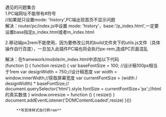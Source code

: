 遇见的问题集合<br/>
1.PC端网址不能带有#符号<br/>
  //如果就只设置mode: 'history',PC端出现首页不显示问题<br/>
  解决：router/pc/index.js中设置 mode: 'history'，base:'/p_index.html',一定要设置base指定p_index.html或者m_index.html<br/>
  
2.移动端px2rem不能使用，因为要修改公共的build文件夹下的utils.js文件（具体操作自行百度），一旦加入此插件PC端也将会执行px-rem,造成PC页面混乱<br/>

  解决：在framework/mobile/m_index.html中添加以下代码<br/>
        (function () {
              function resize() {
                  var baseFontSize = 100; //设计稿100px相当于1rem
                  var designWidth = 750;//设计稿宽度
                  var width = window.innerWidth;//获取屏幕宽度
                  var currentFontSize = (width / designWidth) * baseFontSize;//
                  document.querySelector('html').style.fontSize = currentFontSize+'px';//html的真实数值
              }
              window.onresize = function () {
                 resize()
              }
              document.addEventListener('DOMContentLoaded',resize)
         }())
         
         **写具体样式自行转rem**
         
 
